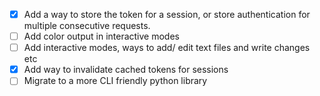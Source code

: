 - [x] Add a way to store the token for a session, or store authentication for multiple consecutive requests.
- [ ] Add color output in interactive modes
- [ ] Add interactive modes, ways to add/ edit text files and write changes etc 
- [x] Add way to invalidate cached tokens for sessions
- [ ] Migrate to a more CLI friendly python library
